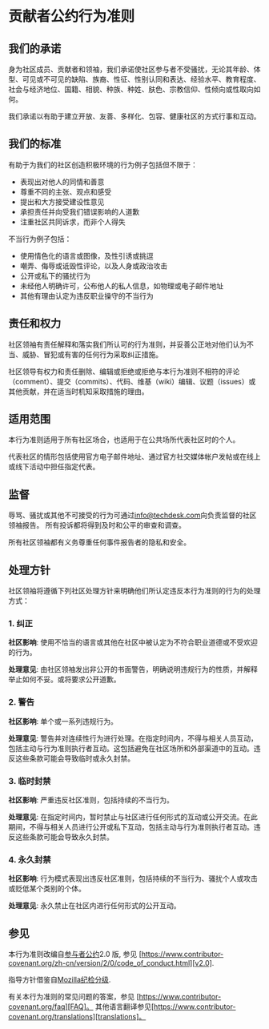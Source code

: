 
# 贡献者公约行为准则

## 我们的承诺

身为社区成员、贡献者和领袖，我们承诺使社区参与者不受骚扰，无论其年龄、体型、可见或不可见的缺陷、族裔、性征、性别认同和表达、经验水平、教育程度、社会与经济地位、国籍、相貌、种族、种姓、肤色、宗教信仰、性倾向或性取向如何。

我们承诺以有助于建立开放、友善、多样化、包容、健康社区的方式行事和互动。

## 我们的标准

有助于为我们的社区创造积极环境的行为例子包括但不限于：

* 表现出对他人的同情和善意
* 尊重不同的主张、观点和感受
* 提出和大方接受建设性意见
* 承担责任并向受我们错误影响的人道歉
* 注重社区共同诉求，而非个人得失

不当行为例子包括：

* 使用情色化的语言或图像，及性引诱或挑逗
* 嘲弄、侮辱或诋毁性评论，以及人身或政治攻击
* 公开或私下的骚扰行为
* 未经他人明确许可，公布他人的私人信息，如物理或电子邮件地址
* 其他有理由认定为违反职业操守的不当行为

## 责任和权力

社区领袖有责任解释和落实我们所认可的行为准则，并妥善公正地对他们认为不当、威胁、冒犯或有害的任何行为采取纠正措施。

社区领导有权力和责任删除、编辑或拒绝或拒绝与本行为准则不相符的评论（comment）、提交（commits）、代码、维基（wiki）编辑、议题（issues）或其他贡献，并在适当时机知采取措施的理由。

## 适用范围

本行为准则适用于所有社区场合，也适用于在公共场所代表社区时的个人。

代表社区的情形包括使用官方电子邮件地址、通过官方社交媒体帐户发帖或在线上或线下活动中担任指定代表。

## 监督

辱骂、骚扰或其他不可接受的行为可通过[info@techdesk.com](mailto:info@techdesk.com)向负责监督的社区领袖报告。 所有投诉都将得到及时和公平的审查和调查。

所有社区领袖都有义务尊重任何事件报告者的隐私和安全。

## 处理方针

社区领袖将遵循下列社区处理方针来明确他们所认定违反本行为准则的行为的处理方式：

### 1. 纠正

**社区影响**: 使用不恰当的语言或其他在社区中被认定为不符合职业道德或不受欢迎的行为。

**处理意见**: 由社区领袖发出非公开的书面警告，明确说明违规行为的性质，并解释举止如何不妥。或将要求公开道歉。

### 2. 警告

**社区影响**: 单个或一系列违规行为。

**处理意见**: 警告并对连续性行为进行处理。在指定时间内，不得与相关人员互动，包括主动与行为准则执行者互动。这包括避免在社区场所和外部渠道中的互动。违反这些条款可能会导致临时或永久封禁。

### 3. 临时封禁

**社区影响**: 严重违反社区准则，包括持续的不当行为。

**处理意见**: 在指定时间内，暂时禁止与社区进行任何形式的互动或公开交流。在此期间，不得与相关人员进行公开或私下互动，包括主动与行为准则执行者互动。违反这些条款可能会导致永久封禁。

### 4. 永久封禁

**社区影响**: 行为模式表现出违反社区准则，包括持续的不当行为、骚扰个人或攻击或贬低某个类别的个体。

**处理意见**: 永久禁止在社区内进行任何形式的公开互动。

## 参见

本行为准则改编自[参与者公约][homepage]2.0 版, 参见
[https://www.contributor-covenant.org/zh-cn/version/2/0/code_of_conduct.html][v2.0].

指导方针借鉴自[Mozilla纪检分级][Mozilla CoC].

有关本行为准则的常见问题的答案，参见 [https://www.contributor-covenant.org/faq][FAQ]。 其他语言翻译参见[https://www.contributor-covenant.org/translations][translations]。

[homepage]: https://www.contributor-covenant.org
[v2.0]: https://www.contributor-covenant.org/zh-cn/version/2/0/code_of_conduct.html
[Mozilla CoC]: https://github.com/mozilla/diversity
[FAQ]: https://www.contributor-covenant.org/faq
[translations]: https://www.contributor-covenant.org/translations